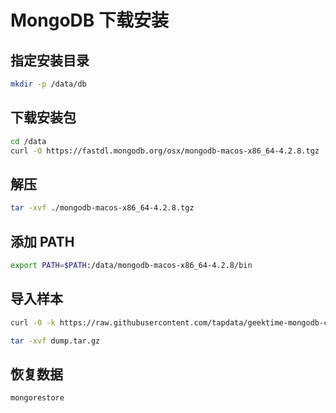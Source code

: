 # MongoDB 下载安装

## 指定安装目录

```bash
mkdir -p /data/db
```

## 下载安装包

```bash
cd /data
curl -O https://fastdl.mongodb.org/osx/mongodb-macos-x86_64-4.2.8.tgz
```

## 解压

```bash
tar -xvf ./mongodb-macos-x86_64-4.2.8.tgz
```

## 添加 PATH

```bash
export PATH=$PATH:/data/mongodb-macos-x86_64-4.2.8/bin
```

## 导入样本

```bash
curl -O -k https://raw.githubusercontent.com/tapdata/geektime-mongodb-course/master/aggregation/dump.tar.gz
```

```bash
tar -xvf dump.tar.gz
```

## 恢复数据

```bash
mongorestore
```
